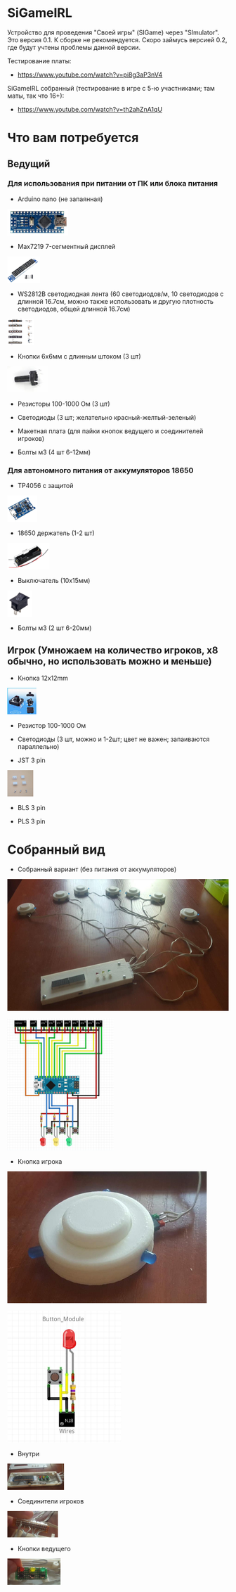 # SiGameIRL
Устройство для проведения "Своей игры" (SIGame) через "SImulator".
Это версия 0.1. К сборке не рекомендуется. Скоро займусь версией 0.2, где будут учтены проблемы данной версии.

Тестирование платы:
* https://www.youtube.com/watch?v=pi8g3aP3nV4

SiGameIRL собранный (тестирование в игре с 5-ю участниками; там маты, так что 16+):
* https://www.youtube.com/watch?v=th2ahZnA1qU


# Что вам потребуется

## Ведущий

### Для использования при питании от ПК или блока питания

* Arduino nano (не запаянная)
<dl><img height="60" src="https://github.com/alextrof94/SiGameIRL/blob/master/Other/nano.jpg"></dl>

* Max7219 7-сегментный дисплей
<dl><img height="60" src="https://github.com/alextrof94/SiGameIRL/blob/master/Other/display.jpg"></dl>

* WS2812B светодиодная лента (60 светодиодов/м, 10 светодиодов с длинной 16.7см, можно также использовать и другую плотность светодиодов, общей длинной 16.7см)
<dl><img height="60" src="https://github.com/alextrof94/SiGameIRL/blob/master/Other/ws2812b.jpg"></dl>

* Кнопки 6x6мм с длинным штоком (3 шт)
<dl><img height="60" src="https://github.com/alextrof94/SiGameIRL/blob/master/Other/ButtonJudge.jpg"></dl>

* Резисторы 100-1000 Ом (3 шт)

* Светодиоды (3 шт; желательно красный-желтый-зеленый)

* Макетная плата (для пайки кнопок ведущего и соединителей игроков) 

* Болты м3 (4 шт 6-12мм)

### Для автономного питания от аккумуляторов 18650

* TP4056 с защитой
<dl><img height="60" src="https://github.com/alextrof94/SiGameIRL/blob/master/Other/tp4056.jpg"></dl>

* 18650 держатель (1-2 шт)
<dl><img height="60" src="https://github.com/alextrof94/SiGameIRL/blob/master/Other/holder18650.jpg"></dl>

* Выключатель (10x15мм)
<dl><img height="60" src="https://github.com/alextrof94/SiGameIRL/blob/master/Other/switch.jpg"></dl>

* Болты м3 (2 шт 6-20мм)

## Игрок (Умножаем на количество игроков, x8 обычно, но использовать можно и меньше)

* Кнопка 12x12mm
<dl><img height="60" src="https://github.com/alextrof94/SiGameIRL/blob/master/Other/ButtonPlayer.jpg"></dl>

* Резистор 100-1000 Ом

* Светодиоды (3 шт, можно и 1-2шт; цвет не важен; запаиваются параллельно)

* JST 3 pin
<dl><img height="60" src="https://github.com/alextrof94/SiGameIRL/blob/master/Other/connector.jpg"></dl>

* BLS 3 pin

* PLS 3 pin


# Собранный вид

* Собранный вариант (без питания от аккумуляторов)
<dl><img height="300" src="https://github.com/alextrof94/SiGameIRL/blob/master/Other/assembled.jpg"></dl>
<dl><img height="300" src="https://github.com/alextrof94/SiGameIRL/blob/master/Scheme/Plate.jpg"></dl>

* Кнопка игрока
<dl><img height="300" src="https://github.com/alextrof94/SiGameIRL/blob/master/Other/button.jpg"></dl>
<dl><img height="300" src="https://github.com/alextrof94/SiGameIRL/blob/master/Scheme/ButtonModule.jpg"></dl>

* Внутри
<dl><img height="60" src="https://github.com/alextrof94/SiGameIRL/blob/master/Other/inside.jpg"></dl>

* Соединители игроков
<dl><img height="60" src="https://github.com/alextrof94/SiGameIRL/blob/master/Other/playerConnectors.jpg"></dl>

* Кнопки ведущего
<dl><img height="60" src="https://github.com/alextrof94/SiGameIRL/blob/master/Other/judgeButtons.jpg"></dl>
